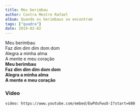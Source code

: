 ```yaml
---
title: Meu berimbau
author: Contra Mestre Rafael
album: Quando os berimbaus se encontram
tags: ["quadra"]
date: 2019-02-02
---
```


Meu berimbau  
Faz dim dim dim dom dom  
Alegra a minha alma  
A mente e meu coração  
**Meu berimbau**  
**Faz dim dim dim dom dom**  
**Alegra a minha alma**  
**A mente e meu coração**

### Video

`video: https://www.youtube.com/embed/EwPdsFwuO-I?start=680`

